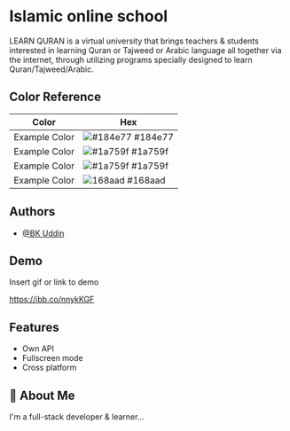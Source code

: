 # Islamic online school

LEARN QURAN is a virtual university that brings teachers & students interested in learning Quran or Tajweed or Arabic language all together via the internet, through utilizing programs specially designed to learn Quran/Tajweed/Arabic.

## Color Reference

| Color         | Hex                                                             |
| ------------- | --------------------------------------------------------------- |
| Example Color | ![#184e77](https://i.ibb.co/HN4XfYJ/main.jpg) #184e77           |
| Example Color | ![#1a759f](https://i.ibb.co/cLgcvWb/2nd.png) #1a759f            |
| Example Color | ![#1a759f](https://i.ibb.co/KmpYs61/3rd.png) #1a759f            |
| Example Color | ![168aad](https://i.ibb.co/sCzJp9W/secondery-color.png) #168aad |

## Authors

- [@BK Uddin](https://www.facebook.com/bakhtiar.uddins/)

## Demo

Insert gif or link to demo

https://ibb.co/nnykKGF

## Features

- Own API
- Fullscreen mode
- Cross platform

## 🚀 About Me

I'm a full-stack developer & learner...
